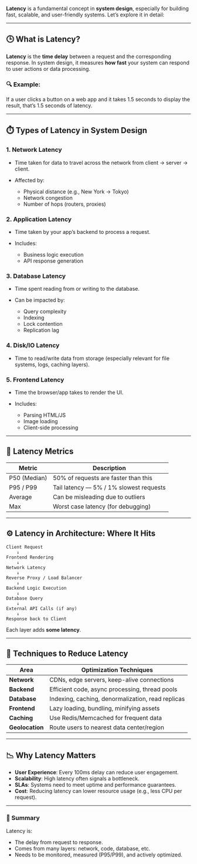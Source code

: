 **Latency** is a fundamental concept in **system design**, especially for building fast, scalable, and user-friendly systems. Let’s explore it in detail:

---

## 🕒 What is Latency?

**Latency** is the **time delay** between a request and the corresponding response. In system design, it measures **how fast** your system can respond to user actions or data processing.

### 🔍 Example:

If a user clicks a button on a web app and it takes 1.5 seconds to display the result, that’s 1.5 seconds of latency.

---

## ⏱️ Types of Latency in System Design

### 1. **Network Latency**

* Time taken for data to travel across the network from client → server → client.
* Affected by:

  * Physical distance (e.g., New York → Tokyo)
  * Network congestion
  * Number of hops (routers, proxies)

### 2. **Application Latency**

* Time taken by your app’s backend to process a request.
* Includes:

  * Business logic execution
  * API response generation

### 3. **Database Latency**

* Time spent reading from or writing to the database.
* Can be impacted by:

  * Query complexity
  * Indexing
  * Lock contention
  * Replication lag

### 4. **Disk/IO Latency**

* Time to read/write data from storage (especially relevant for file systems, logs, caching layers).

### 5. **Frontend Latency**

* Time the browser/app takes to render the UI.
* Includes:

  * Parsing HTML/JS
  * Image loading
  * Client-side processing

---

## 📐 Latency Metrics

| Metric       | Description                             |
| ------------ | --------------------------------------- |
| P50 (Median) | 50% of requests are faster than this    |
| P95 / P99    | Tail latency — 5% / 1% slowest requests |
| Average      | Can be misleading due to outliers       |
| Max          | Worst case latency (for debugging)      |

---

## ⚙️ Latency in Architecture: Where It Hits

```text
Client Request
    ↓
Frontend Rendering
    ↓
Network Latency
    ↓
Reverse Proxy / Load Balancer
    ↓
Backend Logic Execution
    ↓
Database Query
    ↓
External API Calls (if any)
    ↓
Response back to Client
```

Each layer adds **some latency**.

---

## 🔧 Techniques to Reduce Latency

| Area            | Optimization Techniques                           |
| --------------- | ------------------------------------------------- |
| **Network**     | CDNs, edge servers, keep-alive connections        |
| **Backend**     | Efficient code, async processing, thread pools    |
| **Database**    | Indexing, caching, denormalization, read replicas |
| **Frontend**    | Lazy loading, bundling, minifying assets          |
| **Caching**     | Use Redis/Memcached for frequent data             |
| **Geolocation** | Route users to nearest data center/region         |

---

## 📉 Why Latency Matters

* **User Experience**: Every 100ms delay can reduce user engagement.
* **Scalability**: High latency often signals a bottleneck.
* **SLAs**: Systems need to meet uptime and performance guarantees.
* **Cost**: Reducing latency can lower resource usage (e.g., less CPU per request).

---

### 🚦 Summary

Latency is:

* The delay from request to response.
* Comes from many layers: network, code, database, etc.
* Needs to be monitored, measured (P95/P99), and actively optimized.
